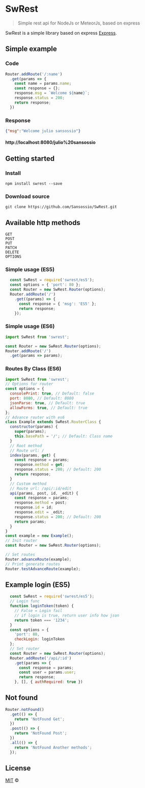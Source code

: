 # SwRest

> Simple rest api for NodeJs or MeteorJs, based on express

SwRest is a simple library based on express [Express](http://expressjs.com/).
## Simple example
### Code
```js
Router.addRoute('/:name')
  .get(params => {
    const name = params.name;
    const response = {};
    response.msg = `Welcome ${name}`;
    response.status = 200;
    return response;
  })
```
### Response
```json
{"msg":"Welcome julio sansossio"}
```
#### http://localhost:8080/julio%20sansossio
## Getting started
### Install
```shell
npm install swrest --save
```
### Download source
```shell
git clone https://github.com/Sansossio/SwRest.git
```
## Available http methods
```text
GET
POST
PUT
PATCH
DELETE
OPTIONS
```

### Simple usage (ES5)
```js
  const SwRest = require('swrest/es5');
  const options = { 'port': 80 };
  const Router = new SwRest.Router(options);
  Router.addRoute('/')
    .get((params) => {
      const response = { 'msg': 'ES5' };
      return response;
    });
```
### Simple usage (ES6)

```js
import SwRest from 'swrest';

const Router = new SwRest.Router(options);
Router.addRoute('/')
  .get(params => params);
```

### Routes By Class (ES6)
```js
import SwRest from 'swrest';
// Options for router
const options = {
  consolePrint: true, // Default: false
  port: 8080, // Default: 8080
  jsonParse: true, // Default: true
  allowForms: true, // Default: true
};
// Advance router with es6
class Example extends SwRest.RouterClass {
  constructor(params) {
    super(params);
    this.basePath = '/'; // Default: Class name
  }
  // Root method
  // Route url: /
  index(params, get) {
    const response = params;
    response.method = get;
    response.status = 200; // Default: 200
    return response;
  }
  // Custom method
  // Route url: /api/:id/edit
  api(params, post, id, _edit) {
    const response = params;
    response.method = post;
    response.id = id;
    response.edit = _edit;
    response.status = 200; // Default: 200
    return params;
  }
}
const example = new Example();
// Init router
const Router = new SwRest.Router(options);

// Set routes
Router.advanceRoute(example);
// Print generate routes
Router.testAdvanceRoute(example);
```
## Example login (ES5)
```js
  const SwRest = require('swrest/es5');
  // Login func
  function loginToken(token) {
    // False = Login fail
    // if login is true, return user info how json
    return token === '1234';
  }
  const options = {
    'port': 80,
    checkLogin: loginToken
  };
  // Set router
  const Router = new SwRest.Router(options);
  Router.addRoute('/api/:id')
    .get(params => {
      const response = params;
      const user = params.user;
      return response;
    }, [], { authRequired: true })
```
## Not found
```js
Router.notFound()
  .get(() => {
    return 'NotFound Get';
  })
  .post(() => {
    return 'NotFound Post';
  })
  .all(() => {
    return 'NotFound Another methods';
  });
```

## License

[MIT](http://opensource.org/licenses/MIT) ©
